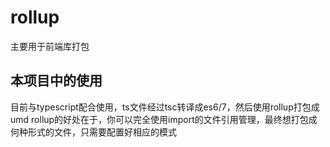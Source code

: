 # rollup
主要用于前端库打包

## 本项目中的使用
目前与typescript配合使用，ts文件经过tsc转译成es6/7，然后使用rollup打包成umd
rollup的好处在于，你可以完全使用import的文件引用管理，最终想打包成何种形式的文件，只需要配置好相应的模式
